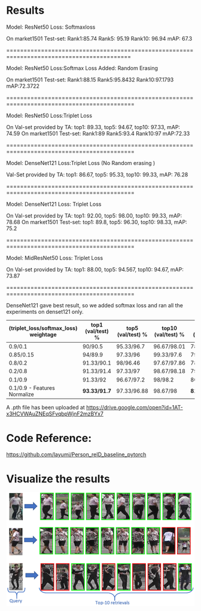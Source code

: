 # Results

Model: ResNet50
Loss: Softmaxloss

On market1501 Test-set: Rank1:85.74 Rank5: 95.19 Rank10: 96.94 mAP: 67.3

==========================================================================================

Model: ResNet50
Loss:Softmax Loss
Added: Random Erasing

On market1501 Test-set: Rank1:88.15	Rank5:95.8432	Rank10:97.1793	mAP:72.3722

===========================================================================================

Model: ResNet50
Loss:Triplet Loss

On Val-set provided by TA: top1: 89.33, top5: 94.67, top10: 97.33, mAP: 74.59
On market1501 Test-set: Rank1:89	Rank5:93.4	Rank10:97	mAP:72.33

===========================================================================================

Model: DenseNet121
Loss:Triplet Loss (No Random erasing )

Val-Set provided by TA: top1: 86.67, top5: 95.33, top10: 99.33, mAP: 76.28

===========================================================================================

Model: DenseNet121
Loss: Triplet Loss

On Val-set provided by TA: top1: 92.00, top5: 98.00, top10: 99.33, mAP: 78.68
On market1501 Test-set: top1: 89.8, top5: 96.30, top10: 98.33, mAP: 75.2

===========================================================================================

Model: MidResNet50 
Loss: Triplet Loss

On Val-set provided by TA: top1: 88.00, top5: 94.567, top10: 94.67, mAP: 73.87

===========================================================================================

 DenseNet121 gave best result, so we added softmax loss and ran all the experiments on denset121 only. 


| (triplet_loss/softmax_loss) weightage | top1 (val/test) % | top5 (val/test) % | top10 (val/test) % | mAP (val/test) % |
|---------------------------------------|-------------------|-------------------|--------------------|------------------|
| 0.9/0.1                               | 90/90.5           | 95.33/96.7        | 96.67/98.01        | 78.53/77.27      |
| 0.85/0.15                             | 94/89.9           | 97.33/96          | 99.33/97.6         | 79.46/76.82      |
| 0.8/0.2                               | 91.33/90.1        | 98/96.46          | 97.67/97.86        | 78.05/76.878     |
| 0.2/0.8                               | 91.33/91.4        | 97.33/97          | 98.67/98.18        | 79.09/78.8       |
| 0.1/0.9                               | 91.33/92          | 96.67/97.2        | 98/98.2            | 80.11/78.25      |
| 0.1/0.9 - Features Normalize          | **93.33/91.7**       | 97.33/96.88       | 98.67/98           | **81.74/78.97**     |

A .pth file has been uploaded at https://drive.google.com/open?id=1AT-x3HCVWAuZNEqSFvqbpWjnF2mzBYx7 

# Code Reference:
https://github.com/layumi/Person_reID_baseline_pytorch

# Visualize the results
![Retrival images for 3 queries](./Visualization_Result.PNG)